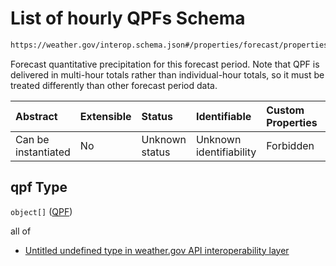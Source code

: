 # List of hourly QPFs Schema

```txt
https://weather.gov/interop.schema.json#/properties/forecast/properties/days/items/properties/qpf
```

Forecast quantitative precipitation for this forecast period. Note that QPF is delivered in multi-hour totals rather than individual-hour totals, so it must be treated differently than other forecast period data.

| Abstract            | Extensible | Status         | Identifiable            | Custom Properties | Additional Properties | Access Restrictions | Defined In                                                                                                 |
| :------------------ | :--------- | :------------- | :---------------------- | :---------------- | :-------------------- | :------------------ | :--------------------------------------------------------------------------------------------------------- |
| Can be instantiated | No         | Unknown status | Unknown identifiability | Forbidden         | Allowed               | none                | [interop-layer.schema.json\*](../../../api-interop-layer/interop-layer.schema.json "open original schema") |

## qpf Type

`object[]` ([QPF](interop-layer-properties-forecast-properties-list-of-daily-forecasts-daily-forecast-properties-list-of-hourly-qpfs-qpf.md))

all of

* [Untitled undefined type in weather.gov API interoperability layer](interop-layer-properties-forecast-properties-list-of-daily-forecasts-daily-forecast-properties-list-of-hourly-qpfs-allof-0.md "check type definition")

